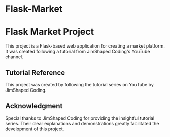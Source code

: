# Flask-Market

# Flask Market Project

This project is a Flask-based web application for creating a market platform. It was created following a tutorial from JimShaped Coding's YouTube channel.

## Tutorial Reference

This project was created by following the tutorial series on YouTube by JimShaped Coding. 

## Acknowledgment

Special thanks to JimShaped Coding for providing the insightful tutorial series. Their clear explanations and demonstrations greatly facilitated the development of this project.

